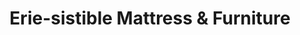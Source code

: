 ---
title: "Erie-sistible Mattress & Furniture"
url: /erie/erie-sistible-mattress-and-furniture/
shop: bed
---